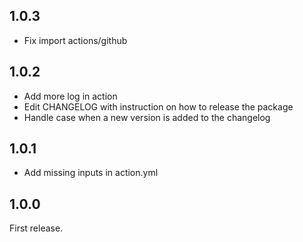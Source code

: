 1.0.3
-----
- Fix import actions/github

1.0.2
-----
- Add more log in action
- Edit CHANGELOG with instruction on how to release the package
- Handle case when a new version is added to the changelog

1.0.1
-----
- Add missing inputs in action.yml

1.0.0
-----

First release.
